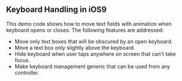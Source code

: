 ## Keyboard Handling in iOS9
This demo code shows how to move text fields with animation when keyboard opens or closes. The following features are addressed:

- Move only text boxes that will be obscured by an open keyboard.
- Move a text box only slightly above the keyboard.
- Hide keyboard when user taps anywhere on screen that can't take focus.
- Make keyboard management generic that can be used from any controller.
